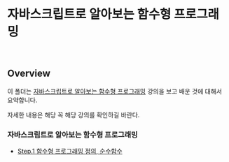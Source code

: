 # 자바스크립트로 알아보는 함수형 프로그래밍

<br>

## Overview

이 폴더는 [자바스크립트로 알아보는 함수형 프로그래밍](https://www.inflearn.com/course/%ED%95%A8%EC%88%98%ED%98%95-%ED%94%84%EB%A1%9C%EA%B7%B8%EB%9E%98%EB%B0%8D/dashboard) 강의을 보고 배운 것에 대해서 요약합니다.

자세한 내용은 해당 꼭 해당 강의를 확인하길 바란다.

### 자바스크립트로 알아보는 함수형 프로그래밍

- [Step.1 함수형 프로그래밍 정의, 순수함수](./introduction-funtional-programming.md)